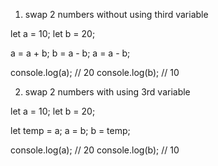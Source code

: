 1. swap 2 numbers without using third variable

let a = 10;
let b = 20;

a = a + b;
b = a - b;
a = a - b;

console.log(a); // 20
console.log(b); // 10

2. swap 2 numbers with using 3rd variable

let a = 10;
let b = 20;

let temp = a;
a = b;
b = temp;

console.log(a); // 20
console.log(b); // 10
